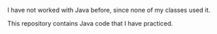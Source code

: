 I have not worked with Java before, since none of my classes used it.

This repository contains Java code that I have practiced.